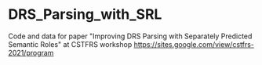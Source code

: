 # DRS_Parsing_with_SRL
Code and data for paper "Improving DRS Parsing with Separately Predicted Semantic Roles" at CSTFRS workshop https://sites.google.com/view/cstfrs-2021/program
